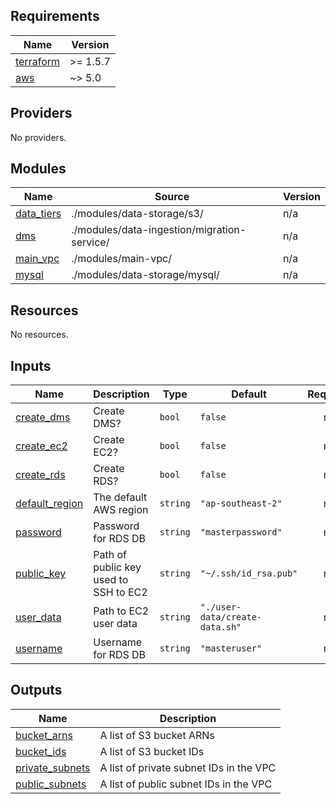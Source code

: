 <!-- BEGIN_TF_DOCS -->
## Requirements

| Name | Version |
|------|---------|
| <a name="requirement_terraform"></a> [terraform](#requirement\_terraform) | >= 1.5.7 |
| <a name="requirement_aws"></a> [aws](#requirement\_aws) | ~> 5.0 |

## Providers

No providers.

## Modules

| Name | Source | Version |
|------|--------|---------|
| <a name="module_data_tiers"></a> [data\_tiers](#module\_data\_tiers) | ./modules/data-storage/s3/ | n/a |
| <a name="module_dms"></a> [dms](#module\_dms) | ./modules/data-ingestion/migration-service/ | n/a |
| <a name="module_main_vpc"></a> [main\_vpc](#module\_main\_vpc) | ./modules/main-vpc/ | n/a |
| <a name="module_mysql"></a> [mysql](#module\_mysql) | ./modules/data-storage/mysql/ | n/a |

## Resources

No resources.

## Inputs

| Name | Description | Type | Default | Required |
|------|-------------|------|---------|:--------:|
| <a name="input_create_dms"></a> [create\_dms](#input\_create\_dms) | Create DMS? | `bool` | `false` | no |
| <a name="input_create_ec2"></a> [create\_ec2](#input\_create\_ec2) | Create EC2? | `bool` | `false` | no |
| <a name="input_create_rds"></a> [create\_rds](#input\_create\_rds) | Create RDS? | `bool` | `false` | no |
| <a name="input_default_region"></a> [default\_region](#input\_default\_region) | The default AWS region | `string` | `"ap-southeast-2"` | no |
| <a name="input_password"></a> [password](#input\_password) | Password for RDS DB | `string` | `"masterpassword"` | no |
| <a name="input_public_key"></a> [public\_key](#input\_public\_key) | Path of public key used to SSH to EC2 | `string` | `"~/.ssh/id_rsa.pub"` | no |
| <a name="input_user_data"></a> [user\_data](#input\_user\_data) | Path to EC2 user data | `string` | `"./user-data/create-data.sh"` | no |
| <a name="input_username"></a> [username](#input\_username) | Username for RDS DB | `string` | `"masteruser"` | no |

## Outputs

| Name | Description |
|------|-------------|
| <a name="output_bucket_arns"></a> [bucket\_arns](#output\_bucket\_arns) | A list of S3 bucket ARNs |
| <a name="output_bucket_ids"></a> [bucket\_ids](#output\_bucket\_ids) | A list of S3 bucket IDs |
| <a name="output_private_subnets"></a> [private\_subnets](#output\_private\_subnets) | A list of private subnet IDs in the VPC |
| <a name="output_public_subnets"></a> [public\_subnets](#output\_public\_subnets) | A list of public subnet IDs in the VPC |
<!-- END_TF_DOCS -->